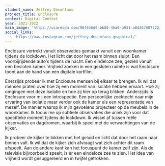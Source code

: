 ```yaml
---
student_name: Jeffrey Desenfans
project_title: Enclosure
context: Digital Context
year: 2021-2022
main_image: 'https://ucarecdn.com/98f6b6d9-bb80-46a9-a931-a8d267607722/'
social_links:
  - 'https://www.instagram.com/jeffrey_desenfans_graphical/'
---
```

Enclosure vertrekt vanuit observaties gemaakt vanuit een woonkamer tijdens de lockdown. Het licht dat door het raam binnen sluipt. Een voorbijrijdende auto's tijdens de nacht. Een eindeloze zee, gezien vanuit een besloten kamer. Vrijheid zoeken in een gesloten ruimte is wat Enclosure toont aan de hand van een digitale kortfilm.

Enerzijds probeer ik met Enclosure mensen bij elkaar te brengen. Ik wil dat mensen praten over hoe zij een moment van isolatie hebben ervaart. Hoe zij omgingen met deze isolatie en hoe zij hier op terug blikken. Anderzijds is Enclosure voor mij een introspectie. Een persoonlijke zoektocht naar mijn ervaring van isolatie maar verder ook de kamer als een representatie van mezelf. De manier waarop ik mijn gevoelens projecteer op de meubels  in de woonkamer. Ik focus me op subtiele observaties die uniek zijn voor dat specifieke moment tijdens de lockdown. Ik wissel af tussen reële observaties en  dagdromen, waarbij ik speel met de verwachtingen van de kijker.

Ik probeer de kijker te lokken met het geluid en licht dat door het raam naar binnen valt. Ik wil dat de kijker zich afvraagt ​​wat zich achter dit raam afspeelt. Aan de andere kant kan het focuspunt de kamer zelf zijn. Als de televisie bijvoorbeeld speelt, is er een eindeloze zee te zien. Het idee van vrijheid wordt gesuggereerd en in twijfel getrokken.